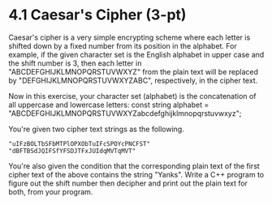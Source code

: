 # 4.1 Caesar's Cipher (3-pt)

Caesar's cipher is a very simple encrypting scheme where each letter is shifted down by a fixed number from its position in the alphabet. For example, if the given character set is the English alphabet in upper case and the shift number is 3, then each letter in "ABCDEFGHIJKLMNOPQRSTUVWXYZ" from the plain text will be replaced by "DEFGHIJKLMNOPQRSTUVWXYZABC", respectively, in the cipher text.

Now in this exercise, your character set (alphabet) is the concatenation of all uppercase and lowercase letters:
    const string alphabet = "ABCDEFGHIJKLMNOPQRSTUVWXYZabcdefghijklmnopqrstuvwxyz";

You're given two cipher text strings as the following. 

    "uIFzBOLTbSFbMTPlOPXObTuIFcSPOYcPNCFST"
    "dBFTBSdJQIFSfYFSDJTFxJUIdqMVTqMVT"

You're also given the condition that the corresponding plain text of the first cipher text of the above contains the string "Yanks". Write a C++ program to figure out the shift number then decipher and print out the plain text for both, from your program.